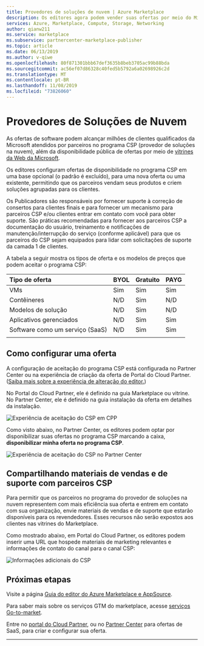 ```yaml
---
title: Provedores de soluções de nuvem | Azure Marketplace
description: Os editores agora podem vender suas ofertas por meio do Microsoft CSP Partner Channel
services: Azure, Marketplace, Compute, Storage, Networking
author: qianw211
ms.service: marketplace
ms.subservice: partnercenter-marketplace-publisher
ms.topic: article
ms.date: 06/13/2019
ms.author: v-qiwe
ms.openlocfilehash: 80f871301bbb67def3635b8beb3705ac99b88bda
ms.sourcegitcommit: ac56ef07d86328c40fed5b5792a6a02698926c2d
ms.translationtype: MT
ms.contentlocale: pt-BR
ms.lasthandoff: 11/08/2019
ms.locfileid: "73826060"
---
```

# <a name="cloud-solution-providers"></a>Provedores de Soluções de Nuvem

As ofertas de software podem alcançar milhões de clientes qualificados da Microsoft atendidos por parceiros no programa CSP (provedor de soluções na nuvem), além da disponibilidade pública de ofertas por meio de [vitrines da Web da Microsoft](https://docs.microsoft.com/azure/marketplace/comparing-appsource-azure-marketplace).

Os editores configuram ofertas de disponibilidade no programa CSP em uma base opcional (o padrão é excluído), para uma nova oferta ou uma existente, permitindo que os parceiros vendam seus produtos e criem soluções agrupadas para os clientes.

Os Publicadores são responsáveis por fornecer suporte à correção de consertos para clientes finais e para fornecer um mecanismo para parceiros CSP e/ou clientes entrar em contato com você para obter suporte. São práticas recomendadas para fornecer aos parceiros CSP a documentação do usuário, treinamento e notificações de manutenção/interrupção do serviço (conforme aplicável) para que os parceiros do CSP sejam equipados para lidar com solicitações de suporte da camada 1 de clientes.

A tabela a seguir mostra os tipos de oferta e os modelos de preços que podem aceitar o programa CSP:

| **Tipo de oferta**    | **BYOL**  |  **Gratuito** | **PAYG**   |
| :---------------- | :---------|:----------|:-----------|
| VMs  | Sim | Sim | Sim |
| Contêineres | N/D | Sim | N/D |
| Modelos de solução | N/D | Sim | N/D |
| Aplicativos gerenciados | N/D | Sim | Sim |
| Software como um serviço (SaaS) | N/D | Sim | Sim |
|   |   |   |

## <a name="how-to-configure-an-offering"></a>Como configurar uma oferta

A configuração de aceitação do programa CSP está configurada no Partner Center ou na experiência de criação da oferta de Portal do Cloud Partner. ([Saiba mais sobre a experiência de alteração do editor.](https://www.microsoftpartnercommunity.com/t5/Azure-Marketplace-and-AppSource/Cloud-Marketplace-In-Partner-Center/m-p/9738#M293))

No Portal do Cloud Partner, ele é definido na guia Marketplace ou vitrine. No Partner Center, ele é definido na guia instalação da oferta em detalhes da instalação.

![Experiência de aceitação do CSP em CPP](media/marketplace-publishers-guide/csp-opt-in.png)

Como visto abaixo, no Partner Center, os editores podem optar por disponibilizar suas ofertas no programa CSP marcando a caixa, **disponibilizar minha oferta no programa CSP**.

![Experiência de aceitação do CSP no Partner Center](media/marketplace-publishers-guide/pc-csp-opt-in.png)

## <a name="sharing-sales-and-support-materials-with-csp-partners"></a>Compartilhando materiais de vendas e de suporte com parceiros CSP

Para permitir que os parceiros no programa do provedor de soluções na nuvem representem com mais eficiência sua oferta e entrem em contato com sua organização, envie materiais de vendas e de suporte que estarão disponíveis para os revendedores. Esses recursos não serão expostos aos clientes nas vitrines do Marketplace.

Como mostrado abaixo, em Portal do Cloud Partner, os editores podem inserir uma URL que hospede materiais de marketing relevantes e informações de contato do canal para o canal CSP:

![Informações adicionais do CSP](media/marketplace-publishers-guide/cpp-csp-information.png)

## <a name="next-steps"></a>Próximas etapas

Visite a página [Guia do editor do Azure Marketplace e AppSource](https://docs.microsoft.com/azure/marketplace/marketplace-publishers-guide).

Para saber mais sobre os serviços GTM do marketplace, acesse [serviços Go-to-market](https://partner.microsoft.com/reach-customers/gtm).

Entre no [portal do Cloud Partner](https://cloudpartner.azure.com/), ou no [Partner Center](https://partner.microsoft.com/dashboard/account/v3/enrollment/introduction/azureisv) para ofertas de SaaS, para criar e configurar sua oferta.

---
